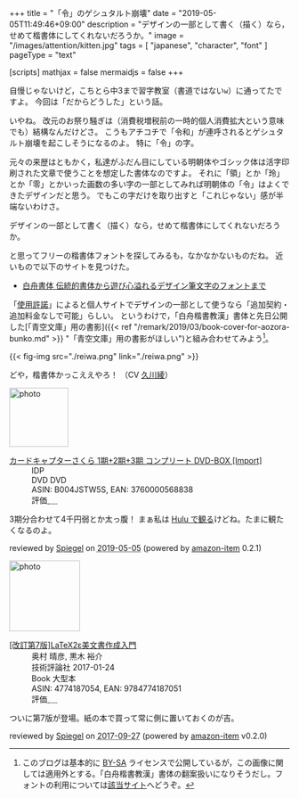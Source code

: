 +++
title = "「令」のゲシュタルト崩壊"
date =  "2019-05-05T11:49:46+09:00"
description = "デザインの一部として書く（描く）なら，せめて楷書体にしてくれないだろうか。"
image = "/images/attention/kitten.jpg"
tags = [ "japanese", "character", "font" ]
pageType = "text"

[scripts]
  mathjax = false
  mermaidjs = false
+++

自慢じゃないけど，こちとら中3まで習字教室（書道ではない`w`）に通ってたですよ。
今回は「だからどうした」という話。

いやね。
改元のお祭り騒ぎは（消費税増税前の一時的個人消費拡大という意味でも）結構なんだけどさ。
こうもアチコチで「令和」が連呼されるとゲシュタルト崩壊を起こしそうになるのよ。
特に「令」の字。

元々の来歴はともかく，私達がふだん目にしている明朝体やゴシック体は活字印刷された文章で使うことを想定した書体なのですよ。
それに「領」とか「玲」とか「零」とかいった画数の多い字の一部としてみれば明朝体の「令」はよくできたデザインだと思う。
でもこの字だけを取り出すと「これじゃない」感が半端ないわけさ。

デザインの一部として書く（描く）なら，せめて楷書体にしてくれないだろうか。

と思ってフリーの楷書体フォントを探してみるも，なかなかないものだね。
近いもので以下のサイトを見つけた。

- [白舟書体 伝統的書体から遊び心溢れるデザイン筆文字のフォントまで](http://www.hakusyu.com/)

「[使用許諾](http://www.hakusyu.com/licensing.htm)」によると個人サイトでデザインの一部として使うなら「追加契約・追加料金なしで可能」らしい。
というわけで，「白舟楷書教漢」書体と先日公開した[「青空文庫」用の書影]({{< ref "/remark/2019/03/book-cover-for-aozora-bunko.md" >}} "「青空文庫」用の書影がほしい")と組み合わせてみよう[^c1]。

[^c1]: このブログは基本的に [BY-SA](https://creativecommons.org/licenses/by-sa/4.0/ "Creative Commons — Attribution-ShareAlike 4.0 International — CC BY-SA 4.0") ライセンスで公開しているが，この画像に関しては適用外とする。「白舟楷書教漢」書体の翻案扱いになりそうだし。フォントの利用については[該当サイト](http://www.hakusyu.com/ "白舟書体 伝統的書体から遊び心溢れるデザイン筆文字のフォントまで")へどうぞ。

{{< fig-img src="./reiwa.png" link="./reiwa.png" >}}

どや，楷書体かっこええやろ！ （CV [久川綾](https://www.aoni.co.jp/search/hisakawa-aya.html)）

<div class="hreview">
  <div class="photo"><a class="item url" href="https://www.amazon.co.jp/%E3%82%AB%E3%83%BC%E3%83%89%E3%82%AD%E3%83%A3%E3%83%97%E3%82%BF%E3%83%BC%E3%81%95%E3%81%8F%E3%82%89-1%E6%9C%9F-2%E6%9C%9F-%E3%82%B3%E3%83%B3%E3%83%97%E3%83%AA%E3%83%BC%E3%83%88-DVD-BOX/dp/B004JSTW5S?SubscriptionId=AKIAJYVUJ3DMTLAECTHA&tag=baldandersinf-22&linkCode=xm2&camp=2025&creative=165953&creativeASIN=B004JSTW5S"><img src="https://images-fe.ssl-images-amazon.com/images/I/51nAq5nBXKL._SL160_.jpg" width="106" alt="photo"></a></div>
  <dl class="fn">
    <dt><a href="https://www.amazon.co.jp/%E3%82%AB%E3%83%BC%E3%83%89%E3%82%AD%E3%83%A3%E3%83%97%E3%82%BF%E3%83%BC%E3%81%95%E3%81%8F%E3%82%89-1%E6%9C%9F-2%E6%9C%9F-%E3%82%B3%E3%83%B3%E3%83%97%E3%83%AA%E3%83%BC%E3%83%88-DVD-BOX/dp/B004JSTW5S?SubscriptionId=AKIAJYVUJ3DMTLAECTHA&tag=baldandersinf-22&linkCode=xm2&camp=2025&creative=165953&creativeASIN=B004JSTW5S">カードキャプターさくら 1期+2期+3期 コンプリート DVD-BOX [Import]</a></dt>
    <dd>IDP</dd>
    <dd>DVD DVD</dd>
    <dd>ASIN: B004JSTW5S, EAN: 3760000568838</dd>
    <dd>評価<abbr class="rating fa-sm" title="4">&nbsp;<i class="fas fa-star"></i>&nbsp;<i class="fas fa-star"></i>&nbsp;<i class="fas fa-star"></i>&nbsp;<i class="fas fa-star"></i>&nbsp;<i class="far fa-star"></i></abbr></dd>
  </dl>
  <p class="description">3期分合わせて4千円弱とか太っ腹！ まぁ私は <a href="https://www.happyon.jp/cardcaptor-sakura">Hulu で観る</a>けどね。たまに観たくなるのよ。</p>
  <p class="powered-by" >reviewed by <a href='#maker' class='reviewer'>Spiegel</a> on <abbr class="dtreviewed" title="2019-05-05">2019-05-05</abbr> (powered by <a href="https://github.com/spiegel-im-spiegel/amazon-item" >amazon-item</a> 0.2.1)</p>
</div>

<div class="hreview">
  <div class="photo"><a class="item url" href="https://www.amazon.co.jp/%E6%94%B9%E8%A8%82%E7%AC%AC7%E7%89%88-LaTeX2%CE%B5%E7%BE%8E%E6%96%87%E6%9B%B8%E4%BD%9C%E6%88%90%E5%85%A5%E9%96%80-%E5%A5%A5%E6%9D%91-%E6%99%B4%E5%BD%A6/dp/4774187054?SubscriptionId=AKIAJYVUJ3DMTLAECTHA&tag=baldandersinf-22&linkCode=xm2&camp=2025&creative=165953&creativeASIN=4774187054"><img src="https://images-fe.ssl-images-amazon.com/images/I/51E5K7B53aL._SL160_.jpg" width="127" alt="photo"></a></div>
  <dl class="fn">
    <dt><a href="https://www.amazon.co.jp/%E6%94%B9%E8%A8%82%E7%AC%AC7%E7%89%88-LaTeX2%CE%B5%E7%BE%8E%E6%96%87%E6%9B%B8%E4%BD%9C%E6%88%90%E5%85%A5%E9%96%80-%E5%A5%A5%E6%9D%91-%E6%99%B4%E5%BD%A6/dp/4774187054?SubscriptionId=AKIAJYVUJ3DMTLAECTHA&tag=baldandersinf-22&linkCode=xm2&camp=2025&creative=165953&creativeASIN=4774187054">[改訂第7版]LaTeX2ε美文書作成入門</a></dt>
	<dd>奥村 晴彦, 黒木 裕介</dd>
    <dd>技術評論社 2017-01-24</dd>
    <dd>Book 大型本</dd>
    <dd>ASIN: 4774187054, EAN: 9784774187051</dd>
    <dd>評価<abbr class="rating fa-sm" title="4">&nbsp;<i class="fas fa-star"></i>&nbsp;<i class="fas fa-star"></i>&nbsp;<i class="fas fa-star"></i>&nbsp;<i class="fas fa-star"></i>&nbsp;<i class="far fa-star"></i></abbr></dd>
  </dl>
  <p class="description">ついに第7版が登場。紙の本で買って常に側に置いておくのが吉。</p>
  <p class="powered-by" >reviewed by <a href='#maker' class='reviewer'>Spiegel</a> on <abbr class="dtreviewed" title="2017-09-27">2017-09-27</abbr> (powered by <a href="https://github.com/spiegel-im-spiegel/amazon-item" >amazon-item</a> v0.2.0)</p>
</div>
